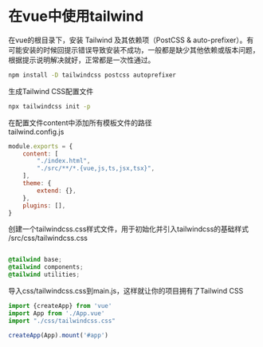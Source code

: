 # 在vue中使用tailwind

在vue的根目录下，安装 Tailwind 及其依赖项（PostCSS &
auto-prefixer）。有可能安装的时候回提示错误导致安装不成功，一般都是缺少其他依赖或版本问题，根据提示说明解决就好，正常都是一次性通过。

```bash
npm install -D tailwindcss postcss autoprefixer
```

生成Tailwind CSS配置文件

```bash
npx tailwindcss init -p
```

在配置文件content中添加所有模板文件的路径\
tailwind.config.js

```javascript
module.exports = {
    content: [
        "./index.html",
        "./src/**/*.{vue,js,ts,jsx,tsx}",
    ],
    theme: {
        extend: {},
    },
    plugins: [],
}
```

创建一个tailwindcss.css样式文件，用于初始化并引入tailwindcss的基础样式\
/src/css/tailwindcss.css

```css

@tailwind base;
@tailwind components;
@tailwind utilities;
```

导入css/tailwindcss.css到main.js，这样就让你的项目拥有了Tailwind CSS

```js
import {createApp} from 'vue'
import App from './App.vue'
import "./css/tailwindcss.css"

createApp(App).mount('#app')

```